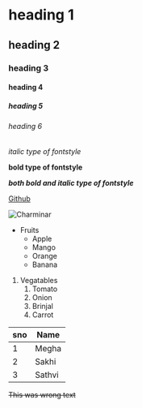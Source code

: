 # heading 1
## heading 2
### heading 3
#### heading 4
##### heading 5
###### heading 6
*italic type of fontstyle*

**bold type of fontstyle**

***both bold and italic type of fontstyle***

[Github](https://github.com/)

![Charminar](https://image.shutterstock.com/image-photo/hyderabadindia-august-29-charminar-hyderabad-260nw-245180473.jpg)

* Fruits
   * Apple
   * Mango
   * Orange
   * Banana
1. Vegatables
    1. Tomato
    2. Onion
    3. Brinjal
    4. Carrot
  
 sno|Name
 ----|----
 1|Megha
 2|Sakhi
 3|Sathvi
 
~~This was wrong text~~
